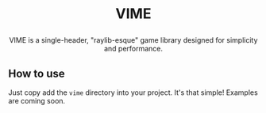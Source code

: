 # <p align="center"> VIME </p>
<p align="center"> VIME is a single-header, "raylib-esque" game library designed for simplicity and performance. </p>

## How to use
Just copy add the ```vime``` directory into your project. It's that simple!
Examples are coming soon.
